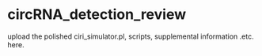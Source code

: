 # circRNA_detection_review
upload the polished ciri_simulator.pl, scripts, supplemental information .etc. here.

